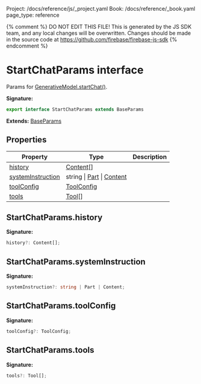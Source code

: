 Project: /docs/reference/js/_project.yaml
Book: /docs/reference/_book.yaml
page_type: reference

{% comment %}
DO NOT EDIT THIS FILE!
This is generated by the JS SDK team, and any local changes will be
overwritten. Changes should be made in the source code at
https://github.com/firebase/firebase-js-sdk
{% endcomment %}

# StartChatParams interface
Params for [GenerativeModel.startChat()](./vertexai-preview.generativemodel.md#generativemodelstartchat)<!-- -->.

<b>Signature:</b>

```typescript
export interface StartChatParams extends BaseParams 
```
<b>Extends:</b> [BaseParams](./vertexai-preview.baseparams.md#baseparams_interface)

## Properties

|  Property | Type | Description |
|  --- | --- | --- |
|  [history](./vertexai-preview.startchatparams.md#startchatparamshistory) | [Content](./vertexai-preview.content.md#content_interface)<!-- -->\[\] |  |
|  [systemInstruction](./vertexai-preview.startchatparams.md#startchatparamssysteminstruction) | string \| [Part](./vertexai-preview.md#part) \| [Content](./vertexai-preview.content.md#content_interface) |  |
|  [toolConfig](./vertexai-preview.startchatparams.md#startchatparamstoolconfig) | [ToolConfig](./vertexai-preview.toolconfig.md#toolconfig_interface) |  |
|  [tools](./vertexai-preview.startchatparams.md#startchatparamstools) | [Tool](./vertexai-preview.md#tool)<!-- -->\[\] |  |

## StartChatParams.history

<b>Signature:</b>

```typescript
history?: Content[];
```

## StartChatParams.systemInstruction

<b>Signature:</b>

```typescript
systemInstruction?: string | Part | Content;
```

## StartChatParams.toolConfig

<b>Signature:</b>

```typescript
toolConfig?: ToolConfig;
```

## StartChatParams.tools

<b>Signature:</b>

```typescript
tools?: Tool[];
```
